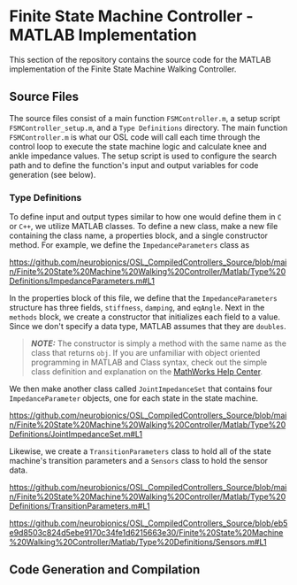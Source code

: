 # Finite State Machine Controller - MATLAB Implementation
This section of the repository contains the source code for the MATLAB implementation of the Finite State Machine Walking Controller. 

## Source Files
The source files consist of a main function `FSMController.m`, a setup script `FSMController_setup.m`, and a `Type Definitions` directory. The main function `FSMController.m` is what our OSL code will call each time through the control loop to execute the state machine logic and calculate knee and ankle impedance values. The setup script is used to configure the search path and to define the function's input and output variables for code generation (see below). 

### Type Definitions
To define input and output types similar to how one would define them in `C` or `C++`, we utilize MATLAB classes. To define a new class, make a new file containing the class name, a properties block, and a single constructor method. For example, we define the `ImpedanceParameters` class as

https://github.com/neurobionics/OSL_CompiledControllers_Source/blob/main/Finite%20State%20Machine%20Walking%20Controller/Matlab/Type%20Definitions/ImpedanceParameters.m#L1

In the properties block of this file, we define that the `ImpedanceParameters` structure has three fields, `stiffness`, `damping`, and `eqAngle`. Next in the `methods` block, we create a constructor that initializes each field to a value. Since we don't specify a data type, MATLAB assumes that they are `doubles`. 

> **_NOTE:_** The constructor is simply a method with the same name as the class that returns `obj`. If you are unfamiliar with object oriented programming in MATLAB and Class syntax, check out the simple class definition and explanation on the [MathWorks Help Center](https://www.mathworks.com/help/matlab/matlab_oop/user-defined-classes.html). 

We then make another class called `JointImpedanceSet` that contains four `ImpedanceParameter` objects, one for each state in the state machine.

https://github.com/neurobionics/OSL_CompiledControllers_Source/blob/main/Finite%20State%20Machine%20Walking%20Controller/Matlab/Type%20Definitions/JointImpedanceSet.m#L1

Likewise, we create a `TransitionParameters` class to hold all of the state machine's transition parameters and a `Sensors` class to hold the sensor data. 

https://github.com/neurobionics/OSL_CompiledControllers_Source/blob/main/Finite%20State%20Machine%20Walking%20Controller/Matlab/Type%20Definitions/TransitionParameters.m#L1

https://github.com/neurobionics/OSL_CompiledControllers_Source/blob/eb5e9d8503c824d5ebe9170c34fe1d6215663e30/Finite%20State%20Machine%20Walking%20Controller/Matlab/Type%20Definitions/Sensors.m#L1


## Code Generation and Compilation